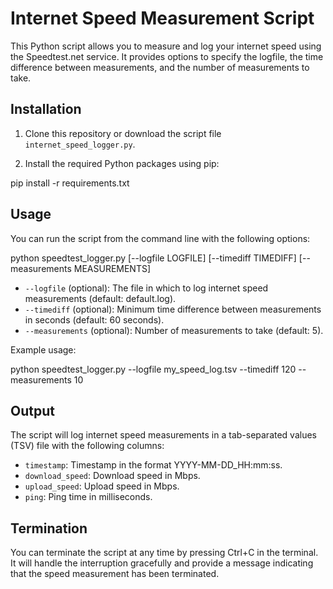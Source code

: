 # Internet Speed Measurement Script

This Python script allows you to measure and log your internet speed using the Speedtest.net service. It provides options to specify the logfile, the time difference between measurements, and the number of measurements to take.

## Installation

1. Clone this repository or download the script file `internet_speed_logger.py`.

2. Install the required Python packages using pip:

pip install -r requirements.txt

## Usage

You can run the script from the command line with the following options:

python speedtest_logger.py [--logfile LOGFILE] [--timediff TIMEDIFF] [--measurements MEASUREMENTS]

- `--logfile` (optional): The file in which to log internet speed measurements (default: default.log).
- `--timediff` (optional): Minimum time difference between measurements in seconds (default: 60 seconds).
- `--measurements` (optional): Number of measurements to take (default: 5).

Example usage:

python speedtest_logger.py --logfile my_speed_log.tsv --timediff 120 --measurements 10


## Output

The script will log internet speed measurements in a tab-separated values (TSV) file with the following columns:

- `timestamp`: Timestamp in the format YYYY-MM-DD_HH:mm:ss.
- `download_speed`: Download speed in Mbps.
- `upload_speed`: Upload speed in Mbps.
- `ping`: Ping time in milliseconds.

## Termination

You can terminate the script at any time by pressing Ctrl+C in the terminal. It will handle the interruption gracefully and provide a message indicating that the speed measurement has been terminated.
